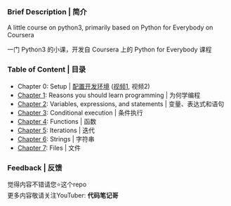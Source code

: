 ### Brief Description | 简介
A little course on python3, primarily based on Python for Everybody on Coursera  

一门 Python3 的小课，开发自 Coursera 上的 Python for Everybody 课程

### Table of Content | 目录
* Chapter 0: Setup | [配置开发环境](https://mp.weixin.qq.com/s/7ZHzkRseMwVl1XfiiGSSxg) ([视频1](https://www.youtube.com/watch?v=71MyrQI05xY), 视频2)
* [Chapter 1](chapter_01/): Reasons you should learn programming | 为何学编程
* [Chapter 2](chapter_02/): Variables, expressions, and statements | 变量、表达式和语句
* [Chapter 3](chapter_03/): Conditional execution | 条件执行
* [Chapter 4](chapter_04/): Functions | 函数
* [Chapter 5](chapter_05/): Iterations | 迭代
* [Chapter 6](chapter_06/): Strings | 字符串
* [Chapter 7](chapter_07/): Files | 文件

### Feedback | 反馈
觉得内容不错请您:star:这个repo  
更多内容敬请关注YouTuber: **代码笔记哥**
